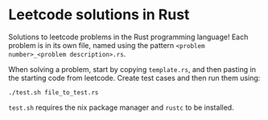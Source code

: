 # Leetcode solutions in Rust

Solutions to leetcode problems in the Rust programming language! Each problem
is in its own file, named using the pattern `<problem number>_<problem description>.rs`.

When solving a problem, start by copying `template.rs`, and then pasting in the
starting code from leetcode. Create test cases and then run them using:

```
./test.sh file_to_test.rs
```

`test.sh` requires the nix package manager and `rustc` to be installed.
